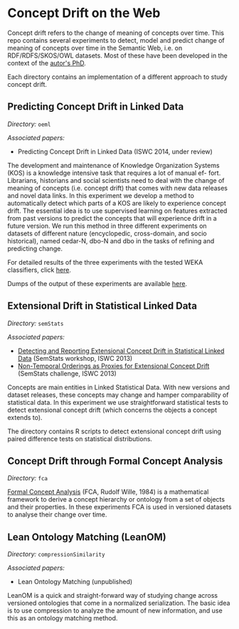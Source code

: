 Concept Drift on the Web
========================

Concept drift refers to the change of meaning of concepts over
time. This repo contains several experiments to detect, model and
predict change of meaning of concepts over time in the Semantic Web,
i.e. on RDF/RDFS/SKOS/OWL datasets. Most of these have been developed
in the context of the <a href='http://www.albertmeronyo.org/'
target='_blank'>autor's PhD</a>. 

Each directory contains an implementation of a different approach to
study concept drift.

## Predicting Concept Drift in Linked Data

*Directory:* `oeml`

*Associated papers:*

- Predicting Concept Drift in Linked Data (ISWC 2014, under review)

The development and maintenance of Knowledge Organization Systems
(KOS) is a knowledge intensive task that requires a lot of manual ef-
fort. Librarians, historians and social scientists need to deal with
the change of meaning of concepts (i.e. concept drift) that comes with
new data releases and novel data links. In this experiment we develop
a method to automatically detect which parts of a KOS are likely to
experience concept drift. The essential idea is to use supervised
learning on features extracted from past versions to predict the
concepts that will experience drift in a future version. We run this
method in three different experiments on datasets of different nature
(encyclopedic, cross-domain, and socio historical), named cedar-N,
dbo-N and dbo in the tasks of refining and predicting change.

For detailed results of the three experiments with the tested WEKA
classifiers, click <a
href='https://docs.google.com/spreadsheets/d/1eiqr1t5jiJQLEXFMN5-dheyurA2jpslP2WMWBIwH0O0/pubhtml'
target='_blank'>here</a>.

Dumps of the output of these experiments are available <a
href='https://github.com/albertmeronyo/ConceptDrift/tree/master/oeml/exp'
target='_blank'>here</a>.

## Extensional Drift in Statistical Linked Data

*Directory:* `semStats` 

*Associated papers:*

- <a
href='http://www.albertmeronyo.org/wp-content/uploads/2013/08/semstats2013_submission_7-1.pdf'
target='_blank'>Detecting and Reporting Extensional Concept Drift in
Statistical Linked Data</a> (SemStats workshop, ISWC 2013)
- <a
href='http://www.albertmeronyo.org/wp-content/uploads/2013/09/semstats2013_submission_15.pdf
' target='_blank'>Non-Temporal Orderings as Proxies for Extensional
Concept Drift</a> (SemStats challenge, ISWC 2013)

Concepts are main entities in Linked Statistical Data. With new
versions and dataset releases, these concepts may change and hamper
comparability of statistical data. In this experiment we use
straightforward statistical tests to detect extensional concept drift
(which concerns the objects a concept extends to).

The directory contains R scripts to detect extensional concept drift
using paired difference tests on statistical distributions.

## Concept Drift through Formal Concept Analysis

*Directory:* `fca`

<a href='http://en.wikipedia.org/wiki/Formal_concept_analysis'
target='_blank'>Formal Concept Analysis</a> (FCA, Rudolf Wille, 1984)
is a mathematical framework to derive a concept hierarchy or ontology
from a set of objects and their properties. In these experiments FCA
is used in versioned datasets to analyse their change over time.

## Lean Ontology Matching (LeanOM)

*Directory:* `compressionSimilarity`

*Associated papers:*

- Lean Ontology Matching (unpublished)

LeanOM is a quick and straight-forward way of studying change across
versioned ontologies that come in a normalized serialization. The
basic idea is to use compression to analyze the amount of new
information, and use this as an ontology matching method.
